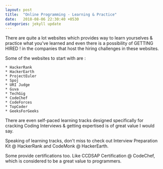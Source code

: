 ```yaml
---
layout: post
title:  "Online Programming - Learning & Practice"
date:   2018-08-06 22:30:40 +0530
categories: jekyll update
---
```

    
There are quite a lot websites which provides way to learn yourselves & practice what you've learned and even there is a possibility of GETTING HIRED ! in the companies that host the hiring challenges in these websites.

Some of the websites to start with are :

    * HackerRank
    * HackerEarth
    * ProjectEuler
    * Spoj
    * URI Judge
    * Guva
    * TechGig
    * CodeChef
    * CodeForces
    * TopCoder
    * GeeksForGeeks
    
There are even self-paced learning tracks designed specifically for cracking Coding Interviews & getting expertised is of great value I would say.

Speaking of learning tracks, don't miss to check out Interview Preparation Kit @ HackerRank and CodeMonk @ HackerEarth.

Some provide certifications too. Like CCDSAP Certification @ CodeChef, which is considered to be a great value to programmers.